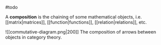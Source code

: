 #todo 

A **composition** is the chaining of some mathematical objects, i.e. [[matrix|matrices]], [[function|functions]], [[relation|relations]], etc.


![[commutative-diagram.png|200]]
The composition of arrows between objects in category theory.
